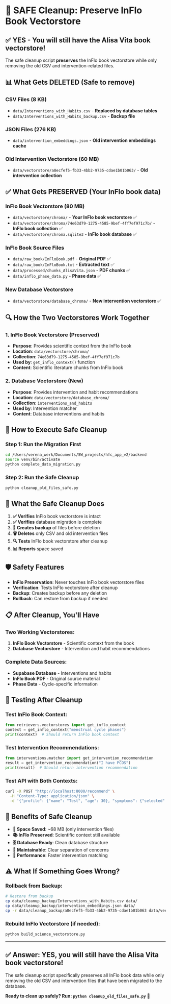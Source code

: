 # 🧹 SAFE Cleanup: Preserve InFlo Book Vectorstore

## ✅ **YES - You will still have the Alisa Vita book vectorstore!**

The safe cleanup script **preserves** the InFlo book vectorstore while only removing the old CSV and intervention-related files.

## 📊 **What Gets DELETED (Safe to remove)**

### **CSV Files (8 KB)**
- `data/Interventions_with_Habits.csv` - **Replaced by database tables**
- `data/Interventions_with_Habits_backup.csv` - **Backup file**

### **JSON Files (276 KB)**
- `data/intervention_embeddings.json` - **Old intervention embeddings cache**

### **Old Intervention Vectorstore (60 MB)**
- `data/vectorstore/a8ecfef5-fb33-4bb2-9735-cdae1b01b063/` - **Old intervention collection**

## ✅ **What Gets PRESERVED (Your InFlo book data)**

### **InFlo Book Vectorstore (80 MB)**
- `data/vectorstore/chroma/` - **Your InFlo book vectorstore** ✅
- `data/vectorstore/chroma/74e63d79-1275-4585-9bef-4ff7ef971c7b/` - **InFlo book collection** ✅
- `data/vectorstore/chroma.sqlite3` - **InFlo book database** ✅

### **InFlo Book Source Files**
- `data/raw_book/InFloBook.pdf` - **Original PDF** ✅
- `data/raw_book/InFloBook.txt` - **Extracted text** ✅
- `data/processed/chunks_AlisaVita.json` - **PDF chunks** ✅
- `data/inflo_phase_data.py` - **Phase data** ✅

### **New Database Vectorstore**
- `data/vectorstore/database_chroma/` - **New intervention vectorstore** ✅

## 🔍 **How the Two Vectorstores Work Together**

### **1. InFlo Book Vectorstore** (Preserved)
- **Purpose**: Provides scientific context from the InFlo book
- **Location**: `data/vectorstore/chroma/`
- **Collection**: `74e63d79-1275-4585-9bef-4ff7ef971c7b`
- **Used by**: `get_inflo_context()` function
- **Content**: Scientific literature chunks from InFlo book

### **2. Database Vectorstore** (New)
- **Purpose**: Provides intervention and habit recommendations
- **Location**: `data/vectorstore/database_chroma/`
- **Collection**: `interventions_and_habits`
- **Used by**: Intervention matcher
- **Content**: Database interventions and habits

## 🚀 **How to Execute Safe Cleanup**

### **Step 1: Run the Migration First**
```bash
cd /Users/verena_werk/Documents/SW_projects/hfc_app_v2/backend
source venv/bin/activate
python complete_data_migration.py
```

### **Step 2: Run the Safe Cleanup**
```bash
python cleanup_old_files_safe.py
```

## 🧪 **What the Safe Cleanup Does**

1. **✅ Verifies** InFlo book vectorstore is intact
2. **✅ Verifies** database migration is complete
3. **💾 Creates backup** of files before deletion
4. **🗑️ Deletes** only CSV and old intervention files
5. **🔍 Tests** InFlo book vectorstore after cleanup
6. **📊 Reports** space saved

## 🛡️ **Safety Features**

- **InFlo Preservation**: Never touches InFlo book vectorstore files
- **Verification**: Tests InFlo vectorstore after cleanup
- **Backup**: Creates backup before any deletion
- **Rollback**: Can restore from backup if needed

## 📋 **After Cleanup, You'll Have**

### **Two Working Vectorstores:**
1. **InFlo Book Vectorstore** - Scientific context from the book
2. **Database Vectorstore** - Intervention and habit recommendations

### **Complete Data Sources:**
- **Supabase Database** - Interventions and habits
- **InFlo Book PDF** - Original source material
- **Phase Data** - Cycle-specific information

## 🧪 **Testing After Cleanup**

### **Test InFlo Book Context:**
```python
from retrievers.vectorstores import get_inflo_context
context = get_inflo_context("menstrual cycle phases")
print(context)  # Should return InFlo book context
```

### **Test Intervention Recommendations:**
```python
from interventions.matcher import get_intervention_recommendation
result = get_intervention_recommendation("I have PCOS")
print(result)  # Should return intervention recommendation
```

### **Test API with Both Contexts:**
```bash
curl -X POST "http://localhost:8000/recommend" \
  -H "Content-Type: application/json" \
  -d '{"profile": {"name": "Test", "age": 30}, "symptoms": {"selected": ["PCOS"], "additional": ""}, "interventions": {"selected": [], "additional": ""}, "habits": {"selected": [], "additional": ""}, "dietaryPreferences": {"selected": [], "additional": ""}, "consent": true, "anonymous": true}'
```

## 🎯 **Benefits of Safe Cleanup**

- **💾 Space Saved**: ~68 MB (only intervention files)
- **📚 InFlo Preserved**: Scientific context still available
- **🗄️ Database Ready**: Clean database structure
- **🔧 Maintainable**: Clear separation of concerns
- **🚀 Performance**: Faster intervention matching

## ⚠️ **What If Something Goes Wrong?**

### **Rollback from Backup:**
```bash
# Restore from backup
cp data/cleanup_backup/Interventions_with_Habits.csv data/
cp data/cleanup_backup/intervention_embeddings.json data/
cp -r data/cleanup_backup/a8ecfef5-fb33-4bb2-9735-cdae1b01b063 data/vectorstore/
```

### **Rebuild InFlo Vectorstore (if needed):**
```bash
python build_science_vectorstore.py
```

---

## ✅ **Answer: YES, you will still have the Alisa Vita book vectorstore!**

The safe cleanup script specifically preserves all InFlo book data while only removing the old CSV and intervention files that have been migrated to the database.

**Ready to clean up safely? Run: `python cleanup_old_files_safe.py`** 🧹



